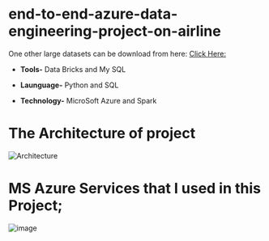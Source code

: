 # end-to-end-azure-data-engineering-project-on-airline

One other large datasets can be download from here: [Click Here:](https://www.kaggle.com/datasets/aakash15071996/airlinedatasets)

* **Tools-** Data Bricks and My SQL

* **Launguage-** Python and SQL

* **Technology-** MicroSoft Azure and Spark

# **The Architecture of project**

![Architecture](https://github.com/Akashpandey1507/end-to-end-azure-data-engineering-project-on-airline/assets/124170332/44a99114-1c0f-4fbe-a425-95435b1a3fbd)


# MS Azure Services that I used in this Project;
![image](https://github.com/Akashpandey1507/end-to-end-azure-data-engineering-project-on-airline/assets/124170332/9dd79a52-3e36-4c14-a310-5797e83b64a4)



